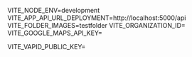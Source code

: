 VITE_NODE_ENV=development
VITE_APP_API_URL_DEPLOYMENT=http://localhost:5000/api
VITE_FOLDER_IMAGES=testfolder
VITE_ORGANIZATION_ID=
VITE_GOOGLE_MAPS_API_KEY=

VITE_VAPID_PUBLIC_KEY=
